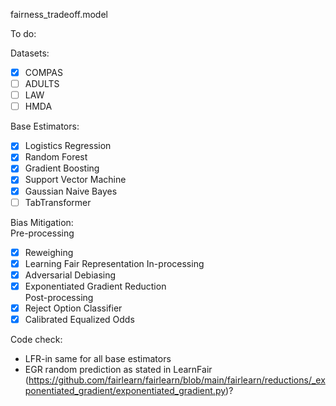 fairness_tradeoff.model

To do: 

Datasets:
- [x] COMPAS
- [ ] ADULTS
- [ ] LAW
- [ ] HMDA

Base Estimators:
- [x] Logistics Regression
- [x] Random Forest
- [x] Gradient Boosting
- [x] Support Vector Machine
- [x] Gaussian Naive Bayes
- [ ] TabTransformer

Bias Mitigation: \
Pre-processing
- [x] Reweighing
- [x] Learning Fair Representation
In-processing
- [x] Adversarial Debiasing
- [x] Exponentiated Gradient Reduction \
Post-processing 
- [x] Reject Option Classifier
- [x] Calibrated Equalized Odds

Code check:
- LFR-in same for all base estimators
- EGR random prediction as stated in LearnFair (https://github.com/fairlearn/fairlearn/blob/main/fairlearn/reductions/_exponentiated_gradient/exponentiated_gradient.py)?
